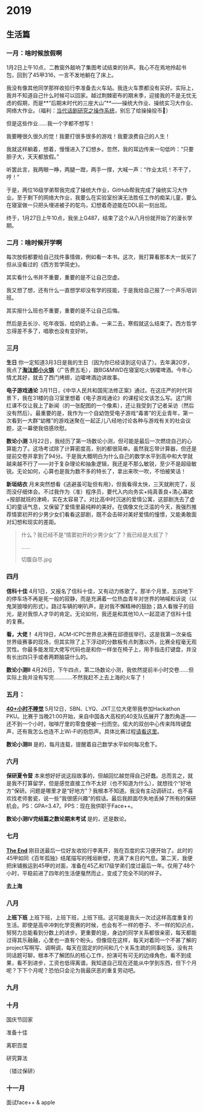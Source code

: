 # 2019

## 生活篇

### 一月：啥时候放假啊

1月2日上午10点，二教窗外敲响了集图考试结束的铃声。我心不在焉地拎起书包，回到了45甲316，一言不发地躺在了床上。

我没有像其他同学那样收拾行李准备去火车站。我连火车票都没有买好。实际上，我并不知道自己什么时候可以回家。越过荆棘密布的期末季，迎接我的不是无忧无虑的假期，而是**“后期末时代的三座大山”**——操统大作业、操统实习大作业、网络大作业。（福利：[当代话剧研究之操作系统](http://www.bilibili.com/video/av18617481)，别忘了给操操投币🧐）

但是这些作业……我一个字都不想写！

我要睡很久很久的觉！我要打很多很多的游戏！我要浪费自己的人生！

我就这样躺着，想着，慢慢进入了幻想乡。忽然，我的耳边传来一句低吟：“只要胆子大，天天都放假。”

听罢此言，我两眼一睁，两腿一蹬，两手一撑，大喊一声：“作业太坑！不干了，哼！”

于是，两位16级学弟帮我完成了操统大作业，GitHub帮我完成了操统实习大作业。至于剩下的网络大作业，我要么在实验室扮演无法胜任工作的痴呆儿童，要么在寝室做一只把头埋进被子的鸵鸟，幻想着奇迹能在DDL前一刻出现。

终于，1月27日上午10点，我坐上G487，结束了这个从八月份就开始了的漫长学期。

### 二月：啥时候开学啊

每次放假都要给自己找件事情做，例如看一本书。这次，我打算看那本大一就买了但从没看过的《西方哲学简史》。

其实看什么书并不重要，重要的是不让自己空虚。

我又想了想，还有什么一直想学却没有学的技能，于是我给自己报了一个声乐培训班。

其实报什么班也不重要，重要的是不让自己后悔。

然后是去长沙、吃年夜饭、给奶奶上香。一来二去，寒假就这么结束了。西方哲学忘得差不多了，唱歌也没有变好听。

### 三月

**生日** 你一定知道3月3日是我的生日（因为你已经读到这句话了）。去年满20岁，我点了[**淘汰郎小火锅**]()（广告费五毛），跟BG&MWD在寝室吃火锅嚯啤酒。今年心情尤其好，就去了西门烤翅，边嚯啤酒边讲故事。

**电子游戏通论** 3月11日，《中华人民共和国宪法修正案》通过。在这庄严的时代背景下，我在31楼的自习室里想着《电子游戏通论》的课程论文该怎么写。这门网红课不仅让我上了新闻（的一张配图的一个像素），还让我受到了记者采访（然后没有然后）。最重要的是，我作为一个自幼饱受电子游戏“毒害”的无业青年，第一次看到一大群“幼稚”的游戏迷聚在一起正儿八经地讨论各种与游戏有关的社会议题，这一幕使我倍感欣慰。

**数论小测** 3月22日，我经历了第一场数论小测，但可能是最后一次燃烧自己的心算能力了。这场考试除了计算密度高，别的都很简单。虽然我忘带计算器，但还是提前交卷并拿到了94分。于是我大概明白为什么自己的数学水平到高中和大学就越来越不行了——对于复杂理论和抽象逻辑，我还是不那么敏锐，至少不是超级敏锐。无论如何，心算也是我为数不多的特长了，拿出来吹一吹，不怕被笑话！

**新垣结衣** 月末突然想看《逃避虽可耻但有用》，但我看得太快，三天就刷完了，反而没仔细体会。不过我作为（准）程序员，要代入内向务实+纯真善良+清心寡欲+按部就班的津崎，实在太容易了。对比高中时沉迷的爱情公寓，这部剧洗去了虚幻的童话气息，又保留了爱情里最纯粹的美好。在偶像文化泛滥的今天，我强烈推荐情窦初开的少男少女们看看这部剧，既不会击碎对美好爱情的憧憬，又能勇敢面对幻想和现实的差距。

> 什么？我已经不是“情窦初开的少男少女”了？我已经是大叔了？
>
> ……
>
> 切腹自尽.jpg

### 四月

**信科十佳** 4月1日，又报名了信科十佳，又有动力练歌了。那半个月里，五四地下的停车场不再是死一般的寂静，而是充满着一位热血青年对世界的呐喊和诉说（以鬼哭狼嚎的形式）。路过车辆的喇叭声，是对我不懈精神的鼓励；路人看猴子的目光，是对我惊人才华的肯定。无论如何，我还是和其他10人一起混进了信科十佳的复赛。

**看，大佬！** 4月19日，ACM-ICPC世界总决赛在邱德拔举行。这是我第一次亲临世界级赛事的现场，但其实除了上下浮动的分数板有点刺激以外，比赛全程毫无观赏性。你最多能发现大佬写代码也是和你一样坐在椅子上，用手指击打键盘，并没有长出四只手或者两颗脑袋什么的。

**数论小测II** 4月26日，下午四点，第二场数论小测，我依然提前半小时交卷……但实际上我并没有写完…………不然我赶不上去上海的火车了！

### 五月：

**[40+小时不睡觉](https://muzhi.baidu.com/question/1116830681493555579.html)** 5月12日，SBN、LYQ、JXT三位大佬带我参加Hackathon PKU。比赛于当晚21:00开始，来自中国各大高校的40支队伍展开了激烈角逐——还不到一个小时，咖啡厅里的零食便被一扫而空。偌大的双创中心传来阵阵键盘声，还有我怎么也连不上Wi-Fi的抱怨声。具体比赛过程[请看这里](https://daichao1997.github.io/hackathon.html)。

**数论小测III** 是的，每月连载，提醒着自己数学水平如何每况愈下。

### 六月

**保研夏令营** 本来想好好说这段故事的，但越回忆越觉得自己好蠢。总而言之，就是我不打算留学，但是感觉直接工作不太好（也不知道为什么），就想找个“好地方”保研。问题是哪里才是“好地方”？我根本不知道。我没有主动调研过，也不喜欢找老师套瓷，说一些“我很感兴趣”的假话。最后我颜面尽失地丢掉了所有的保研机会。PS：GPA=3.47。PPS：现在我供职于Face++。

**数论小测IV完结篇之数论期末考试** 是的，还是数论。

### 七月

**[The End](https://daichao1997.github.io/2019-7.html)** 刚目送最后一位好友收拾行李离开，我在百度的实习便开始了。此时的45甲如同《百年孤独》结尾描写的残垣断壁，充满了末日的气息。第二天，我便把床铺搬运到45甲的对面，准备在45乙和17级学弟们度过最后一年。仅用了48个小时，平稳前进了四年的生活便戛然而止，变成了完全不同的样子。

**去上海** 

### 八月

**上班下班** 上班下班，上班下班，上班下班。这可能是我头一次过这样高度重复的生活。即使是高中冲刺化学竞赛的时候，也会有不一样的卷子、不一样的知识点，努努力总能看到分数上的进步。更重要的是，身边的同学关系都很亲密，每天都能过得其乐融融，心里也一直有个盼头。但像现在这样，每天对着同一个不甚了解的project写啊写、调啊调，每天在固定的时间和几个关系生疏的同事吃饭，没有共同话题可聊，根本不了解团队的核心工作，扮演可有可无的边缘角色，看不到成果，看不到进步，工资也低得离谱。我知道自己现在还能从中学到东西，但下个月呢？下下个月呢？恐怕只会沦为我最厌恶的重复劳动吧。

### 九月

### 十月

国庆节回家

准备十佳

离职百度

研究算法

（错过保研）

### 十一月

面试face++ & apple